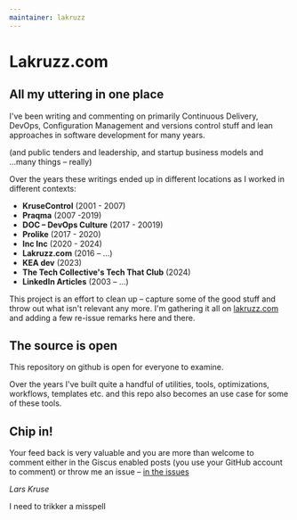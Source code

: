 ```yaml
---
maintainer: lakruzz
---
```

# Lakruzz.com

## All my uttering in one place

I've been writing and commenting on primarily Continuous Delivery, DevOps, Configuration Management and versions control stuff and lean approaches in software development for many years.

(and public tenders and leadership, and startup business models and ...many things – really)

Over the years these writings ended up in different locations as I worked in different contexts:

- **KruseControl** (2001 - 2007)
- **Praqma** (2007 -2019)
- **DOC – DevOps Culture** (2017 - 20019)
- **Prolike** (2017 - 2020)
- **Inc Inc** (2020 - 2024)
- **Lakruzz.com** (2016 – ...)
- **KEA dev** (2023)
- **The Tech Collective's Tech That Club** (2024)
- **LinkedIn Articles** (2003 – ...)

This project is an effort to clean up – capture some of the good stuff and throw out what isn't relevant any more. I'm gathering it all on [lakruzz.com](https://lakruzz.com) and adding a few re-issue remarks here and there.

## The source is open
This repository on github is open for everyone to examine. 

Over the years I've built quite a handful of utilities, tools, optimizations, workflows, templates etc. and this repo also becomes an use case for some of these tools.

## Chip in!
Your feed back is very valuable and you are more than welcome to comment either in the Giscus enabled posts (you use your GitHub account to comment) or throw me an issue – [in the issues](../../issues/)

_Lars Kruse_

I need to trikker a misspell